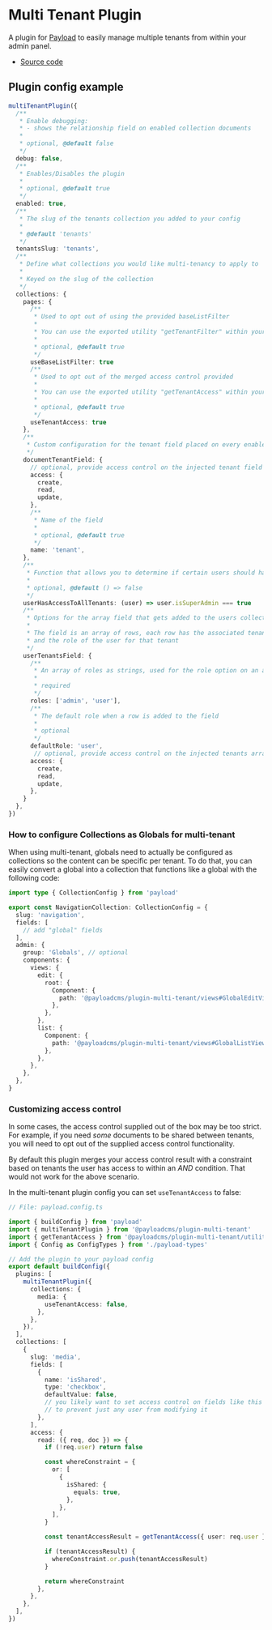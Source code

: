 # Multi Tenant Plugin

A plugin for [Payload](https://github.com/payloadcms/payload) to easily manage multiple tenants from within your admin panel.

- [Source code](https://github.com/payloadcms/payload/tree/main/packages/plugin-multi-tenant)
<!-- - [Documentation](https://payloadcms.com/docs/plugins/multi-tenant)
- [Documentation source](https://github.com/payloadcms/payload/tree/main/docs/plugins/multi-tenant.mdx) -->

## Plugin config example

```ts
multiTenantPlugin({
  /**
   * Enable debugging:
   * - shows the relationship field on enabled collection documents
   *
   * optional, @default false
   */
  debug: false,
  /**
   * Enables/Disables the plugin
   *
   * optional, @default true
   */
  enabled: true,
  /**
   * The slug of the tenants collection you added to your config
   *
   * @default 'tenants'
   */
  tenantsSlug: 'tenants',
  /**
   * Define what collections you would like multi-tenancy to apply to
   *
   * Keyed on the slug of the collection
   */
  collections: {
    pages: {
      /**
       * Used to opt out of using the provided baseListFilter
       *
       * You can use the exported utility "getTenantFilter" within your own list filter
       *
       * optional, @default true
       */
      useBaseListFilter: true
      /**
       * Used to opt out of the merged access control provided
       *
       * You can use the exported utility "getTenantAccess" within your access control functions
       *
       * optional, @default true
       */
      useTenantAccess: true
    },
    /**
     * Custom configuration for the tenant field placed on every enabled collection
     */
    documentTenantField: {
      // optional, provide access control on the injected tenant field
      access: {
        create,
        read,
        update,
      },
      /**
       * Name of the field
       *
       * optional, @default true
       */
      name: 'tenant',
    },
    /**
     * Function that allows you to determine if certain users should have access to all tenants
     *
     * optional, @default () => false
     */
    userHasAccessToAllTenants: (user) => user.isSuperAdmin === true
    /**
     * Options for the array field that gets added to the users collection.
     *
     * The field is an array of rows, each row has the associated tenant
     * and the role of the user for that tenant
     */
    userTenantsField: {
      /**
       * An array of roles as strings, used for the role option on an array row
       *
       * required
       */
      roles: ['admin', 'user'],
      /**
       * The default role when a row is added to the field
       *
       * optional
       */
      defaultRole: 'user',
       // optional, provide access control on the injected tenants array field
      access: {
        create,
        read,
        update,
      },
    }
  },
})
```

### How to configure Collections as Globals for multi-tenant

When using multi-tenant, globals need to actually be configured as collections so the content can be specific per tenant.
To do that, you can easily convert a global into a collection that functions like a global with the following code:

```ts
import type { CollectionConfig } from 'payload'

export const NavigationCollection: CollectionConfig = {
  slug: 'navigation',
  fields: [
    // add "global" fields
  ],
  admin: {
    group: 'Globals', // optional
    components: {
      views: {
        edit: {
          root: {
            Component: {
              path: '@payloadcms/plugin-multi-tenant/views#GlobalEditView',
            },
          },
        },
        list: {
          Component: {
            path: '@payloadcms/plugin-multi-tenant/views#GlobalListView',
          },
        },
      },
    },
  },
}
```

### Customizing access control

In some cases, the access control supplied out of the box may be too strict. For example, if you need _some_ documents to be shared between tenants, you will need to opt out of the supplied access control functionality.

By default this plugin merges your access control result with a constraint based on tenants the user has access to within an _AND_ condition. That would not work for the above scenario.

In the multi-tenant plugin config you can set `useTenantAccess` to false:

```ts
// File: payload.config.ts

import { buildConfig } from 'payload'
import { multiTenantPlugin } from '@payloadcms/plugin-multi-tenant'
import { getTenantAccess } from '@payloadcms/plugin-multi-tenant/utilities'
import { Config as ConfigTypes } from './payload-types'

// Add the plugin to your payload config
export default buildConfig({
  plugins: [
    multiTenantPlugin({
      collections: {
        media: {
          useTenantAccess: false,
        },
      },
    }),
  ],
  collections: [
    {
      slug: 'media',
      fields: [
        {
          name: 'isShared',
          type: 'checkbox',
          defaultValue: false,
          // you likely want to set access control on fields like this
          // to prevent just any user from modifying it
        },
      ],
      access: {
        read: ({ req, doc }) => {
          if (!req.user) return false

          const whereConstraint = {
            or: [
              {
                isShared: {
                  equals: true,
                },
              },
            ],
          }

          const tenantAccessResult = getTenantAccess({ user: req.user })

          if (tenantAccessResult) {
            whereConstraint.or.push(tenantAccessResult)
          }

          return whereConstraint
        },
      },
    },
  ],
})
```

